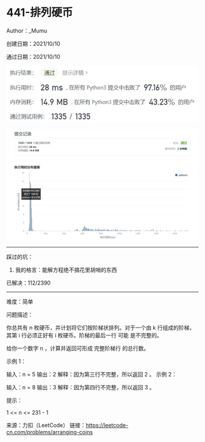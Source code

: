 # 441-排列硬币

Author：_Mumu

创建日期：2021/10/10

通过日期：2021/10/10

![](./通过截图2.jpg)

![](./通过截图1.jpg)

*****

踩过的坑：

1. 我的格言：能解方程绝不搞花里胡哨的东西

已解决：112/2390

*****

难度：简单

问题描述：

你总共有 n 枚硬币，并计划将它们按阶梯状排列。对于一个由 k 行组成的阶梯，其第 i 行必须正好有 i 枚硬币。阶梯的最后一行 可能 是不完整的。

给你一个数字 n ，计算并返回可形成 完整阶梯行 的总行数。

 

示例 1：


输入：n = 5
输出：2
解释：因为第三行不完整，所以返回 2 。
示例 2：


输入：n = 8
输出：3
解释：因为第四行不完整，所以返回 3 。


提示：

1 <= n <= 231 - 1

来源：力扣（LeetCode）
链接：https://leetcode-cn.com/problems/arranging-coins
